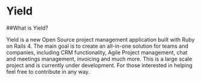 Yield
=====

##What is Yield?

Yield is a new Open Source project management application built with Ruby on Rails 4. The main goal is to create an all-in-one solution for teams and companies, including CRM functionality, Agile Project management, chat and meetings management, invoicing and much more. This is a large scale project and is currently under development. For those interested in helping feel free to contribute in any way.
